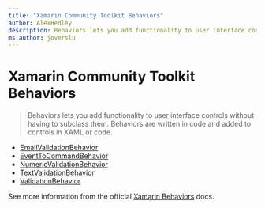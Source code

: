 ```yaml
---
title: "Xamarin Community Toolkit Behaviors"
author: AlexHedley
description: Behaviors lets you add functionality to user interface controls without having to subclass them. Behaviors are written in code and added to controls in XAML or code.
ms.author: joverslu
---
```


# Xamarin Community Toolkit Behaviors

> Behaviors lets you add functionality to user interface controls without having to subclass them. Behaviors are written in code and added to controls in XAML or code.

- [EmailValidationBehavior](/behaviors/emailvalidationbehavior.md)
- [EventToCommandBehavior](/behaviors/eventtocommandbehavior.md)
- [NumericValidationBehavior](/behaviors/numericvalidationbehavior.md)
- [TextValidationBehavior](/behaviors/textvalidationbehavior.md)
- [ValidationBehavior](/behaviors/validationbehavior.md)

See more information from the official [Xamarin Behaviors](/xamarin/xamarin-forms/app-fundamentals/behaviors/) docs.
